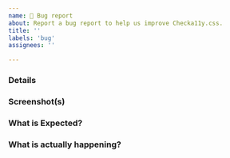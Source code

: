 ```yaml
---
name: 🐞 Bug report
about: Report a bug report to help us improve Checka11y.css.
title: ''
labels: 'bug'
assignees: ''

---
```


<!-- 🧡 Thanks for your time to make Checka11y.css better with your feedbacks 🧡

👍 A properly detailed bug report can save a LOT of time and help fixing issues as soon as possible.
-->

### Details

<!-- Provide as much detail as you can with links that backup why this is a bug -->
<!-- If the bug is to do with browser and/or device, please provide details:
  - Browser and version
  - Operating system
 -->

### Screenshot(s)

<!-- Add screenshots if applicable -->

### What is Expected?


### What is actually happening?
